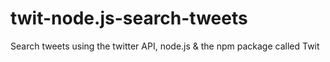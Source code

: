# twit-node.js-search-tweets
Search tweets using the twitter API, node.js & the npm package called Twit
